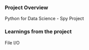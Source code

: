 ### Project Overview

 Python for Data Science - Spy Project


### Learnings from the project

 File I/O


